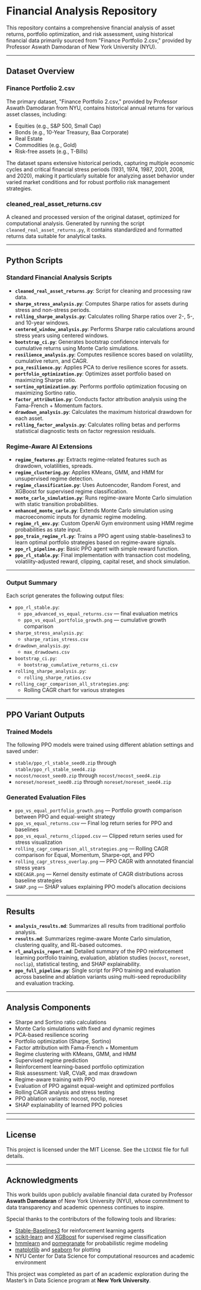 # Financial Analysis Repository

This repository contains a comprehensive financial analysis of asset returns, portfolio optimization, and risk assessment, using historical financial data primarily sourced from "Finance Portfolio 2.csv," provided by Professor Aswath Damodaran of New York University (NYU).

---

## Dataset Overview

### Finance Portfolio 2.csv

The primary dataset, "Finance Portfolio 2.csv," provided by Professor Aswath Damodaran from NYU, contains historical annual returns for various asset classes, including:

* Equities (e.g., S&P 500, Small Cap)
* Bonds (e.g., 10-Year Treasury, Baa Corporate)
* Real Estate
* Commodities (e.g., Gold)
* Risk-free assets (e.g., T-Bills)

The dataset spans extensive historical periods, capturing multiple economic cycles and critical financial stress periods (1931, 1974, 1987, 2001, 2008, and 2020), making it particularly suitable for analyzing asset behavior under varied market conditions and for robust portfolio risk management strategies.

### cleaned_real_asset_returns.csv

A cleaned and processed version of the original dataset, optimized for computational analysis. Generated by running the script `cleaned_real_asset_returns.py`, it contains standardized and formatted returns data suitable for analytical tasks.

---

## Python Scripts

### Standard Financial Analysis Scripts

* **`cleaned_real_asset_returns.py`**: Script for cleaning and processing raw data.
* **`sharpe_stress_analysis.py`**: Computes Sharpe ratios for assets during stress and non-stress periods.
* **`rolling_sharpe_analysis.py`**: Calculates rolling Sharpe ratios over 2-, 5-, and 10-year windows.
* **`centered_window_analysis.py`**: Performs Sharpe ratio calculations around stress years using centered windows.
* **`bootstrap_ci.py`**: Generates bootstrap confidence intervals for cumulative returns using Monte Carlo simulations.
* **`resilience_analysis.py`**: Computes resilience scores based on volatility, cumulative return, and CAGR.
* **`pca_resilience.py`**: Applies PCA to derive resilience scores for assets.
* **`portfolio_optimization.py`**: Optimizes asset portfolio based on maximizing Sharpe ratio.
* **`sortino_optimization.py`**: Performs portfolio optimization focusing on maximizing Sortino ratio.
* **`factor_attribution.py`**: Conducts factor attribution analysis using the Fama-French + Momentum factors.
* **`drawdown_analysis.py`**: Calculates the maximum historical drawdown for each asset.
* **`rolling_factor_analysis.py`**: Calculates rolling betas and performs statistical diagnostic tests on factor regression residuals.

### Regime-Aware AI Extensions

* **`regime_features.py`**: Extracts regime-related features such as drawdown, volatilities, spreads.
* **`regime_clustering.py`**: Applies KMeans, GMM, and HMM for unsupervised regime detection.
* **`regime_classification.py`**: Uses Autoencoder, Random Forest, and XGBoost for supervised regime classification.
* **`monte_carlo_simulation.py`**: Runs regime-aware Monte Carlo simulation with static transition probabilities.
* **`enhanced_monte_carlo.py`**: Extends Monte Carlo simulation using macroeconomic inputs for dynamic regime modeling.
* **`regime_rl_env.py`**: Custom OpenAI Gym environment using HMM regime probabilities as state input.
* **`ppo_train_regime_rl.py`**: Trains a PPO agent using stable-baselines3 to learn optimal portfolio strategies based on regime-aware signals.
* **`ppo_rl_pipeline.py`**: Basic PPO agent with simple reward function.
* **`ppo_rl_stable.py`**: Final implementation with transaction cost modeling, volatility-adjusted reward, clipping, capital reset, and shock simulation.

---

### Output Summary

Each script generates the following output files:

* `ppo_rl_stable.py`:  
  - `ppo_advanced_vs_equal_returns.csv` — final evaluation metrics  
  - `ppo_vs_equal_portfolio_growth.png` — cumulative growth comparison  
* `sharpe_stress_analysis.py`:  
  - `sharpe_ratios_stress.csv`  
* `drawdown_analysis.py`:  
  - `max_drawdowns.csv`  
* `bootstrap_ci.py`:  
  - `bootstrap_cumulative_returns_ci.csv`  
* `rolling_sharpe_analysis.py`:  
  - `rolling_sharpe_ratios.csv`  
* `rolling_cagr_comparison_all_strategies.png`:  
  - Rolling CAGR chart for various strategies

---

## PPO Variant Outputs

### Trained Models

The following PPO models were trained using different ablation settings and saved under:

- `stable/ppo_rl_stable_seed0.zip` through `stable/ppo_rl_stable_seed4.zip`
- `nocost/nocost_seed0.zip` through `nocost/nocost_seed4.zip`
- `noreset/noreset_seed0.zip` through `noreset/noreset_seed4.zip`

### Generated Evaluation Files

- `ppo_vs_equal_portfolio_growth.png` — Portfolio growth comparison between PPO and equal-weight strategy
- `ppo_vs_equal_returns.csv` — Final log return series for PPO and baselines
- `ppo_vs_equal_returns_clipped.csv` — Clipped return series used for stress visualization
- `rolling_cagr_comparison_all_strategies.png` — Rolling CAGR comparison for Equal, Momentum, Sharpe-opt, and PPO
- `rolling_cagr_stress_overlay.png` — PPO CAGR with annotated financial stress years
- `KDECAGR.png` — Kernel density estimate of CAGR distributions across baseline strategies
- `SHAP.png` — SHAP values explaining PPO model’s allocation decisions

---

## Results

* **`analysis_results.md`**: Summarizes all results from traditional portfolio analysis.  
* **`results.md`**: Summarizes regime-aware Monte Carlo simulation, clustering quality, and RL-based outcomes.  
* **`rl_analysis_report.md`**: Detailed summary of the PPO reinforcement learning portfolio training, evaluation, ablation studies (`nocost`, `noreset`, `noclip`), statistical testing, and SHAP explainability.  
* **`ppo_full_pipeline.py`**: Single script for PPO training and evaluation across baseline and ablation variants using multi-seed reproducibility and evaluation tracking.


---

## Analysis Components

* Sharpe and Sortino ratio calculations
* Monte Carlo simulations with fixed and dynamic regimes
* PCA-based resilience scoring
* Portfolio optimization (Sharpe, Sortino)
* Factor attribution with Fama-French + Momentum
* Regime clustering with KMeans, GMM, and HMM
* Supervised regime prediction
* Reinforcement learning-based portfolio optimization
* Risk assessment: VaR, CVaR, and max drawdown
* Regime-aware training with PPO
* Evaluation of PPO against equal-weight and optimized portfolios
* Rolling CAGR analysis and stress testing
* PPO ablation variants: nocost, noclip, noreset
* SHAP explainability of learned PPO policies

---

---

## License

This project is licensed under the MIT License. See the `LICENSE` file for full details.

---

## Acknowledgments

This work builds upon publicly available financial data curated by Professor **Aswath Damodaran** of New York University (NYU), whose commitment to data transparency and academic openness continues to inspire.

Special thanks to the contributors of the following tools and libraries:

- [Stable-Baselines3](https://github.com/DLR-RM/stable-baselines3) for reinforcement learning agents
- [scikit-learn](https://scikit-learn.org/) and [XGBoost](https://xgboost.readthedocs.io/) for supervised regime classification
- [hmmlearn](https://hmmlearn.readthedocs.io/) and [pomegranate](https://github.com/jmschrei/pomegranate) for probabilistic regime modeling
- [matplotlib](https://matplotlib.org/) and [seaborn](https://seaborn.pydata.org/) for plotting
- NYU Center for Data Science for computational resources and academic environment

This project was completed as part of an academic exploration during the Master’s in Data Science program at **New York University**.
